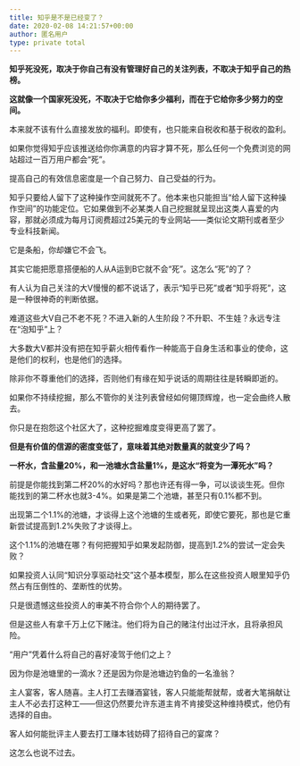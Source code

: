 ```yaml
---
title: 知乎是不是已经变了？
date: 2020-02-08 14:21:57+00:00
author: 匿名用户
type: private total
---
```

**知乎死没死，取决于你自己有没有管理好自己的关注列表，不取决于知乎自己的热榜。**

**这就像一个国家死没死，不取决于它给你多少福利，而在于它给你多少努力的空间。**

本来就不该有什么直接发放的福利。即使有，也只能来自税收和基于税收的盈利。

如果你觉得知乎应该推送给你你满意的内容才算不死，那么任何一个免费浏览的网站超过一百万用户都会“死”。

提高自己的有效信息密度是一个自己努力、自己受益的行为。

知乎只要给人留下了这种操作空间就死不了。他本来也只能担当“给人留下这种操作空间”的功能定位。它如果做到不必某类人自己挖掘就呈现出这类人喜爱的内容，那就必须成为每月订阅费超过25美元的专业网站——类似论文期刊或者至少专业科技新闻。

它是条船，你却嫌它不会飞。

其实它能把愿意搭便船的人从A运到B它就不会“死”。这怎么“死”的了？

有人认为自己关注的大V慢慢的都不说话了，表示“知乎已死”或者“知乎将死”，这是一种很神奇的判断依据。

难道这些大V自己不老不死？不进入新的人生阶段？不升职、不生娃？永远专注在“泡知乎”上？

大多数大V都并没有把在知乎薪火相传看作一种能高于自身生活和事业的使命，这是他们的权利，也是他们的选择。

除非你不尊重他们的选择，否则他们有缘在知乎说话的周期往往是转瞬即逝的。

如果你不持续挖掘，那么不管你的关注列表曾经如何翎顶辉煌，也一定会曲终人散去。

你只是在抱怨这个社区大了，这种挖掘难度变得更高了罢了。

**但是有价值的信源的密度变低了，意味着其绝对数量真的就变少了吗？**

**一杯水，含盐量20%，和一池塘水含盐量1%，是这水“将变为一潭死水”吗？**

前提是你能找到第二杯20%的水好吗？那也许还有得一争，可以谈谈生死。但你能找到的第二杯水也就3-4%。如果是第二个池塘，甚至只有0.1%都不到。

出现第二个1.1%的池塘，才谈得上这个池塘的生或者死，即使它要死，那也是它重新尝试提高到1.2%失败了才谈得上。

这个1.1%的池塘在哪？有何把握知乎如果发起防御，提高到1.2%的尝试一定会失败？

如果投资人认同“知识分享驱动社交”这个基本模型，那么在这些投资人眼里知乎仍然占有压倒性的、垄断性的优势。

只是很遗憾这些投资人的审美不符合你个人的期待罢了。

但是这些人有拿千万上亿下赌注。他们将为自己的赌注付出过汗水，且将承担风险。

“用户”凭着什么将自己的喜好凌驾于他们之上？

因为你是池塘里的一滴水？还是因为你是池塘边钓鱼的一名渔翁？

主人宴客，客人随喜。主人打工去赚酒宴钱，客人只能能帮就帮，或者大笔捐献让主人不必去打这种工——但这仍然要允许东道主肯不肯接受这种维持模式，他仍有选择的自由。

客人如何能批评主人要去打工赚本钱妨碍了招待自己的宴席？

这怎么也说不过去。


